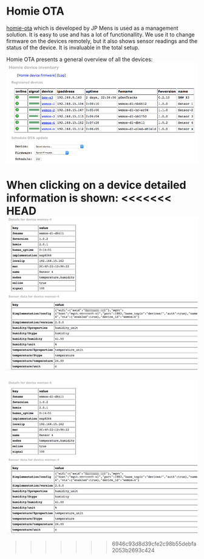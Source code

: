 # Homie OTA
[homie-ota](https://github.com/jpmens/homie-ota) which is developed by JP Mens is used as a management solution. It is easy to use and has a lot of functionallity. We use it to change firmware on the devices remotely, but it also shows sensor readings and the status of the device. It is invaluable in the total setup.

Homie OTA presents a general overview of all the devices:
![Homie devices](Images/Homie_devices.png)

When clicking on a device detailed information is shown:
<<<<<<< HEAD
![Homie device details](Images/Homie_device_-_wemos-4.png)
=======
![Homie device details](Images/Homie_device_-_wemos-4.png)
>>>>>>> 6946c93d8d39cfe2c98b55debfa2053b2693c424
